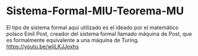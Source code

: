 # Sistema-Formal-MIU-Teorema-MU
El tipo de sistema formal aquí utilizado es el ideado por el matemático polaco Emil Post, creador del sistema formal llamado máquina de Post, que es formalmente equivalente a una máquina de Turing.
https://youtu.be/wIjLKJJoxhs
